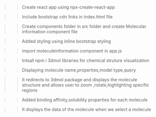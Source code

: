 >> Create react app using npx-create-react-app

>>Include bootstrap cdn links in index.html file

>> Create components folder in src folder and create Molecular information component file

>>Added styling using inline bootstrap styling

>>import moleculeinformation component in app.js

>> Intsall npm i 3dmol libraries for chemical struture visualization

>>Displaying molecule name,properties,model type,query

>>It redirects to 3dmol package and displays the molecule structure and allows user to zoom ,rotate,highlighting specific regions

>>Added binding affinity,solubility properties for each molecule

>>It displays the data of the molecule when we select a molecule
